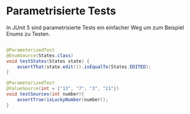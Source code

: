# Parametrisierte Tests

In JUnit 5 sind parametrisierte Tests ein einfacher Weg um zum Beispiel Enums zu Testen.

```java

@ParameterizedTest
@EnumSource(States.class)
void testStates(States state) {
    assertThat(state.edit()).isEqualTo(States.EDITED);
}

@ParameterizedTest
@ValueSource(int = {"13", "7", "3", "21"})
void testSources(int number){
    assertTrue(isLuckyNumber(number));
}

```